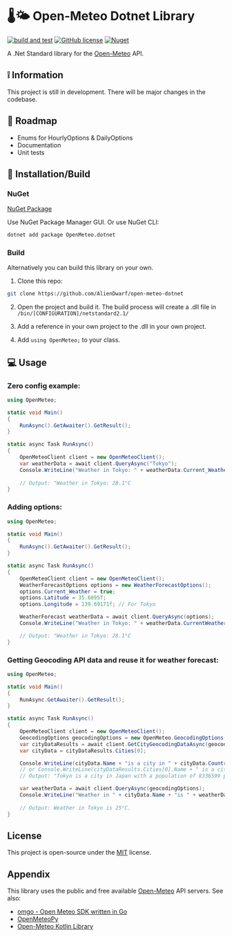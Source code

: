 
# 🌡️🌤️ Open-Meteo Dotnet Library
[![build and test](https://github.com/AlienDwarf/open-meteo-dotnet/actions/workflows/build-and-test.yml/badge.svg)](https://github.com/AlienDwarf/open-meteo-dotnet/actions/workflows/build-and-test.yml)
[![GitHub license](https://img.shields.io/github/license/AlienDwarf/open-meteo-dotnet)](https://github.com/AlienDwarf/open-meteo-dotnet/blob/master/LICENSE.txt)
[![Nuget](https://img.shields.io/nuget/v/openmeteo.dotnet)](https://www.nuget.org/packages/OpenMeteo.dotnet)

A .Net Standard library for the [Open-Meteo](https://open-meteo.com) API.
## ❕ Information

This project is still in development. There will be major changes in the codebase.

## 🎯 Roadmap
- Enums for HourlyOptions & DailyOptions
- Documentation
- Unit tests


## 🔨 Installation/Build

### NuGet
[NuGet Package](https://www.nuget.org/packages/OpenMeteo.dotnet/)

Use NuGet Package Manager GUI. Or use NuGet CLI:

```bash
dotnet add package OpenMeteo.dotnet
```

### Build
Alternatively you can build this library on your own.

1. Clone this repo:
```bash
git clone https://github.com/AlienDwarf/open-meteo-dotnet
```

2. Open the project and build it. The build process will create a .dll file in ```/bin/[CONFIGURATION]/netstandard2.1/```

3. Add a reference in your own project to the .dll in your own project.

4. Add ```using OpenMeteo;``` to your class.

## 💻 Usage

### Zero config example:
```c#
using OpenMeteo;

static void Main()
{
    RunAsync().GetAwaiter().GetResult();
}

static async Task RunAsync()
{
    OpenMeteoClient client = new OpenMeteoClient();
    var weatherData = await client.QueryAsync("Tokyo");
    Console.WriteLine("Weather in Tokyo: " + weatherData.Current_Weather.Temperature + "°C");
    
    // Output: "Weather in Tokyo: 28.1°C
}
```

### Adding options:
```c#
using OpenMeteo;

static void Main()
{
    RunAsync().GetAwaiter().GetResult();
}

static async Task RunAsync()
{
    OpenMeteoClient client = new OpenMeteoClient();
    WeatherForecastOptions options = new WeatherForecastOptions();
    options.Current_Weather = true;
    options.Latitude = 35.6895f; 
    options.Longitude = 139.69171f; // For Tokyo

    WeatherForecast weatherData = await client.QueryAsync(options);
    Console.WriteLine("Weather in Tokyo: " + weatherData.CurrentWeather.Temperature + "°C");

    // Output: "Weather in Tokyo: 28.1°C
}
```
### Getting Geocoding API data and reuse it for weather forecast:
```c#
using OpenMeteo;

static void Main()
{
    RunAsync.GetAwaiter().GetResult();
}

static async Task RunAsync()
{
    OpenMeteoClient client = new OpenMeteoClient();
    GeocodingOptions geocodingOptions = new OpenMeteo.GeocodingOptions("Tokyo");
    var cityDataResults = await client.GetCityGeocodingDataAsync(geocodingOptions);
    var cityData = cityDataResults.Cities[0];

    Console.WriteLine(cityData.Name + "is a city in " + cityData.Country + "with a population of " + cityData.Population + " people.");
    // or Console.WriteLine(cityDataResults.Cities[0].Name + " is a city in " + cityData.Cities[0].Country + " with a population of " + cityData.Cities[0].Population + " people.");
    // Output: "Tokyo is a city in Japan with a population of 8336599 people."

    var weatherData = await client.QueryAsync(geocodingOptions);
    Console.WriteLine("Weather in " + cityData.Name + "is " + weatherData.CurrentWeather.Temperature + "°C");
    
    // Output: Weather in Tokyo is 25°C.
}
```


## License

This project is open-source under the [MIT](https://github.com/AlienDwarf/open-meteo-dotnet/blob/master/LICENSE.txt) license.

## Appendix

This library uses the public and free available [Open-Meteo](https://open-meteo.com) API servers.
See also:
- [omgo - Open Meteo SDK written in Go ](https://github.com/HectorMalot/omgo)
- [OpenMeteoPy](https://github.com/m0rp43us/openmeteopy)
- [Open-Meteo Kotlin Library](https://github.com/open-meteo/open-meteo-api-kotlin)

